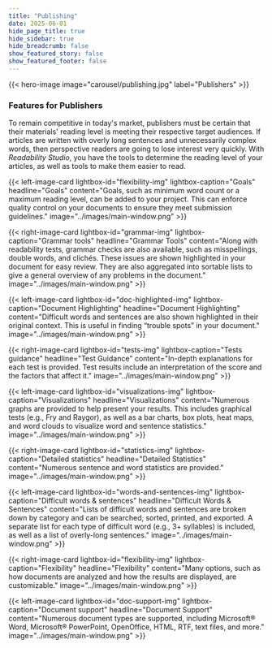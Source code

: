 ```yaml
---
title: "Publishing"
date: 2025-06-01
hide_page_title: true
hide_sidebar: true
hide_breadcrumb: false
show_featured_story: false
show_featured_footer: false
---
```


{{< hero-image image="carousel/publishing.jpg" label="Publishers" >}}

### Features for Publishers

To remain competitive in today's market, publishers must be certain that their materials' reading level is meeting their respective target audiences.
If articles are written with overly long sentences and unnecessarily complex words, then perspective readers are going to lose interest very quickly.
With *Readability Studio*, you have the tools to determine the reading level of your articles, as well as tools to make them easier to read.

{{< left-image-card
    lightbox-id="flexibility-img" lightbox-caption="Goals"
    headline="Goals" content="Goals, such as minimum word count or a maximum reading level, can be added to your project. This can enforce quality control on your documents to ensure they meet submission guidelines."
    image="../images/main-window.png" >}}

{{< right-image-card
    lightbox-id="grammar-img" lightbox-caption="Grammar tools"
    headline="Grammar Tools" content="Along with readability tests, grammar checks are also available, such as misspellings, double words, and clichés. These issues are shown highlighted in your document for easy review. They are also aggregated into sortable lists to give a general overview of any problems in the document."
    image="../images/main-window.png" >}}

{{< left-image-card
    lightbox-id="doc-highlighted-img" lightbox-caption="Document Highlighting"
    headline="Document Highlighting" content="Difficult words and sentences are also shown highlighted in their original context. This is useful in finding “trouble spots” in your document."
    image="../images/main-window.png" >}}

{{< right-image-card
    lightbox-id="tests-img" lightbox-caption="Tests guidance"
    headline="Test Guidance" content="In-depth explanations for each test is provided. Test results include an interpretation of the score and the factors that affect it."
    image="../images/main-window.png" >}}

{{< left-image-card
    lightbox-id="visualizations-img" lightbox-caption="Visualizations"
    headline="Visualizations" content="Numerous graphs are provided to help present your results. This includes graphical tests (e.g., Fry and Raygor), as well as a bar charts, box plots, heat maps, and word clouds to visualize word and sentence statistics."
    image="../images/main-window.png" >}}

{{< right-image-card
    lightbox-id="statistics-img" lightbox-caption="Detailed statistics"
    headline="Detailed Statistics" content="Numerous sentence and word statistics are provided."
    image="../images/main-window.png" >}}

{{< left-image-card
    lightbox-id="words-and-sentences-img" lightbox-caption="Difficult words & sentences"
    headline="Difficult Words & Sentences" content="Lists of difficult words and sentences are broken down by category and can be searched, sorted, printed, and exported. A separate list for each type of difficult word (e.g., 3+ syllables) is included, as well as a list of overly-long sentences."
    image="../images/main-window.png" >}}

{{< right-image-card
    lightbox-id="flexibility-img" lightbox-caption="Flexibility"
    headline="Flexibility" content="Many options, such as how documents are analyzed and how the results are displayed, are customizable."
    image="../images/main-window.png" >}}

{{< left-image-card
    lightbox-id="doc-support-img" lightbox-caption="Document support"
    headline="Document Support" content="Numerous document types are supported, including Microsoft&reg; Word, Microsoft&reg; PowerPoint, OpenOffice, HTML, RTF, text files, and more."
    image="../images/main-window.png" >}}
